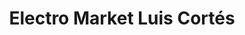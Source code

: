 ---
title: "Electro Market Luis Cortés"
url: /quilpue/electro-market-luis-cortes/
shop: electrónica
---